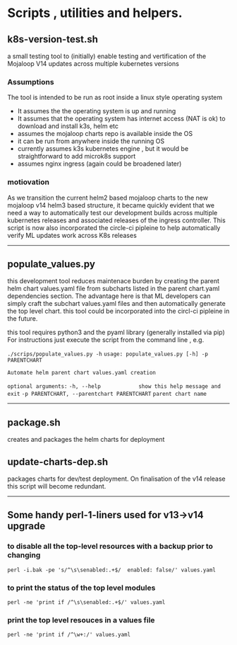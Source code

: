 # Scripts , utilities and helpers.
## k8s-version-test.sh 
a small testing tool to (initially) enable testing and vertification of the Mojaloop V14 updates across multiple kubernetes versions

### Assumptions 
The tool is intended to be run as root inside a linux style operating system 
- It assumes the the operating system is up and running 
- It assumes that the operating system has internet access (NAT is ok) to download and install k3s, helm etc
- assumes the mojaloop charts repo is available inside the OS 
- it can be run from anywhere inside the running OS
- currently assumes k3s kubernetes engine , but it would be straightforward to add microk8s support
- assumes nginx ingress (again could be broadened later)
### motiovation 
As we transition the current helm2 based mojaloop charts to the new mojaloop v14 helm3 based structure, it became quickly evident that we need
a way to automatically test our development builds across multiple kubernetes releases and associated releases of the ingress controller. This script is now also incorporated 
the circle-ci pipleine to help automatically verify ML updates work across K8s releases

---

## populate_values.py
this development tool reduces maintenace burden by creating the parent helm chart values.yaml file from subcharts listed in the parent chart.yaml
dependencies section. The advantage here is that ML developers can simply craft the subchart values.yaml files and then automatically generate the
top level chart. this tool could be incorporated into the circl-ci pipleine in the future.

this tool requires python3 and the pyaml library (generally installed via pip)
For instructions just execute the script from the command line , e.g. 

`./scrips/populate_values.py -h`
`usage: populate_values.py [-h] -p PARENTCHART`

`Automate helm parent chart values.yaml creation`

`optional arguments:`
  `-h, --help            show this help message and exit`
  `-p PARENTCHART, --parentchart PARENTCHART`
                        `parent chart name`

---
## package.sh
creates and packages the helm charts for deployment 

## update-charts-dep.sh
packages charts for dev/test deployment.  On finalisation of the v14 release this script will become redundant.

---

## Some handy perl-1-liners used for v13->v14 upgrade

### to disable all the top-level resources with a backup prior to changing
`perl -i.bak -pe 's/^\s\senabled:.+$/  enabled: false/' values.yaml`

### to print the status of the top level modules 
`perl -ne 'print if /^\s\senabled:.+$/' values.yaml`

### print the top level resouces in a values file 
`perl -ne 'print if /^\w+:/' values.yaml`

